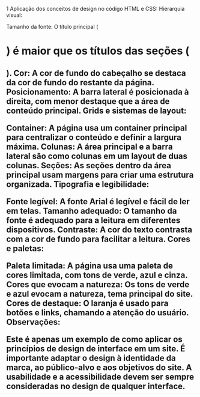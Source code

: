 1
Aplicação dos conceitos de design no código HTML e CSS:
Hierarquia visual:

Tamanho da fonte: O título principal (<h1>) é maior que os títulos das seções (<h2>).
Cor: A cor de fundo do cabeçalho se destaca da cor de fundo do restante da página.
Posicionamento: A barra lateral é posicionada à direita, com menor destaque que a área de conteúdo principal.
Grids e sistemas de layout:

Container: A página usa um container principal para centralizar o conteúdo e definir a largura máxima.
Colunas: A área principal e a barra lateral são como colunas em um layout de duas colunas.
Seções: As seções dentro da área principal usam margens para criar uma estrutura organizada.
Tipografia e legibilidade:

Fonte legível: A fonte Arial é legível e fácil de ler em telas.
Tamanho adequado: O tamanho da fonte é adequado para a leitura em diferentes dispositivos.
Contraste: A cor do texto contrasta com a cor de fundo para facilitar a leitura.
Cores e paletas:

Paleta limitada: A página usa uma paleta de cores limitada, com tons de verde, azul e cinza.
Cores que evocam a natureza: Os tons de verde e azul evocam a natureza, tema principal do site.
Cores de destaque: O laranja é usado para botões e links, chamando a atenção do usuário.
Observações:

Este é apenas um exemplo de como aplicar os princípios de design de interface em um site.
É importante adaptar o design à identidade da marca, ao público-alvo e aos objetivos do site.
A usabilidade e a acessibilidade devem ser sempre consideradas no design de qualquer interface.